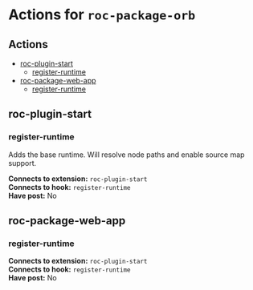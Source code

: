 # Actions for `roc-package-orb`

## Actions
* [roc-plugin-start](#roc-plugin-start)
  * [register-runtime](#register-runtime)
* [roc-package-web-app](#roc-package-web-app)
  * [register-runtime](#register-runtime-1)

## roc-plugin-start

### register-runtime

Adds the base runtime. Will resolve node paths and enable source map support.

__Connects to extension:__ `roc-plugin-start`  
__Connects to hook:__ `register-runtime`  
__Have post:__ No  

## roc-package-web-app

### register-runtime

__Connects to extension:__ `roc-plugin-start`  
__Connects to hook:__ `register-runtime`  
__Have post:__ No  
